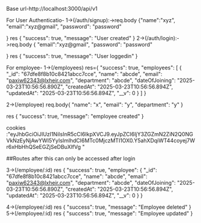 Base url-http://localhost:3000/api/v1

For User Authenticatio-
1->(/auth/signup):->req.body {"name":"xyz",
    "email":"xyz@gmail",
      "password": "password"

}
res {
    "success": true,
    "message": "User created"
}
2->(/auth/login):->req.body {
    "email":"xyz@gmail",
      "password": "password"

}
res {
    "success": true,
    "message": "User loggedin"
}

For employee-
1->(/employees)
res={
    "success": true,
    "employees": [
        {
            "_id": "67dfe8f8b10c8421abcc7cce",
            "name": "abcde",
            "email": "paxiw62343@lxheir.com",
            "department": "abcde",
            "dateOfJoining": "2025-03-23T10:56:56.890Z",
            "createdAt": "2025-03-23T10:56:56.894Z",
            "updatedAt": "2025-03-23T10:56:56.894Z",
            "__v": 0
        }
    ]
}

2->(/employee)
req.body{
    "name": "x",
    "email": "y",
    "department": "y"
}

res {
    "success": true,
    "message": "employee created"
}

cookies :"eyJhbGciOiJIUzI1NiIsInR5cCI6IkpXVCJ9.eyJpZCI6IjY3ZGZmN2ZiN2Q0NGVkNzEyNjAwYWI5YyIsImlhdCI6MTc0MjczMTI1OX0.Y5ahXDqiWT44coyej7Wr6xHbHhQSeEGZjSeDBuXlfVg
"


##Routes after  this can only be accessed after login


3->(/employee/:id)
res {
    "success": true,
    "employee": {
        "_id": "67dfe8f8b10c8421abcc7cce",
        "name": "abcde",
        "email": "paxiw62343@lxheir.com",
        "department": "abcde",
        "dateOfJoining": "2025-03-23T10:56:56.890Z",
        "createdAt": "2025-03-23T10:56:56.894Z",
        "updatedAt": "2025-03-23T10:56:56.894Z",
        "__v": 0
    }
}


4->(/employee/:id)
res {
    "success": true,
    "message": "Employee deleted"
}
5->(/employee/:id)
res {
    "success": true,
    "message": "Employee updated"
}








